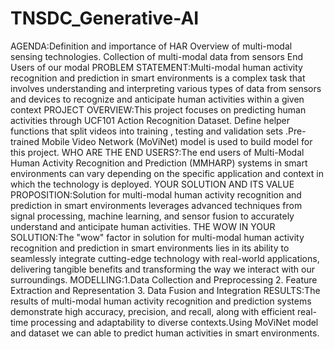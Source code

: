 # TNSDC_Generative-AI
 AGENDA:Definition and importance of HAR
 Overview of multi-modal sensing technologies.
Collection of multi-modal data from sensors
End Users of our modal
PROBLEM STATEMENT:Multi-modal human activity recognition and prediction in smart environments is a complex task that involves understanding and interpreting various types of data from sensors and devices to recognize and anticipate human activities within a given context 
PROJECT OVERVIEW:This project focuses on predicting human activities through UCF101 Action Recognition Dataset. Define helper functions that split videos into training , testing and  validation sets .Pre-trained Mobile Video Network (MoViNet) model is used to build model for this project.
WHO ARE THE END USERS?:The end users of Multi-Modal Human Activity Recognition and Prediction (MMHARP) systems in smart environments can vary depending on the specific application and context in which the technology is deployed.
YOUR SOLUTION AND ITS VALUE PROPOSITION:Solution for multi-modal human activity recognition and prediction in smart environments leverages advanced techniques from signal processing, machine learning, and sensor fusion to accurately understand and anticipate human activities.
THE WOW IN YOUR SOLUTION:The "wow" factor in solution for multi-modal human activity recognition and prediction in smart environments lies in its ability to seamlessly integrate cutting-edge technology with real-world applications, delivering tangible benefits and transforming the way we interact with our surroundings.
MODELLING:1.Data Collection and Preprocessing
2. Feature Extraction and Representation
3. Data Fusion and Integration
RESULTS:The results of multi-modal human activity recognition and prediction systems  demonstrate high accuracy, precision, and recall, along with efficient real-time processing and adaptability to diverse contexts.Using  MoViNet model and dataset we can able to predict human activities in smart environments.







